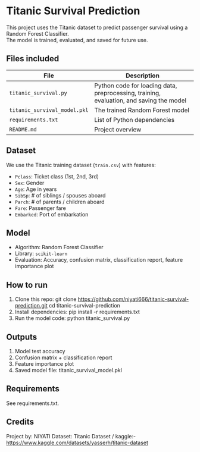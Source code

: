 # Titanic Survival Prediction

This project uses the Titanic dataset to predict passenger survival using a Random Forest Classifier.  
The model is trained, evaluated, and saved for future use.

## Files included
| File | Description |
|-------|-------------|
| `titanic_survival.py` | Python code for loading data, preprocessing, training, evaluation, and saving the model |
| `titanic_survival_model.pkl` | The trained Random Forest model |
| `requirements.txt` | List of Python dependencies |
| `README.md` | Project overview |

## Dataset
We use the Titanic training dataset (`train.csv`) with features:
- `Pclass`: Ticket class (1st, 2nd, 3rd)
- `Sex`: Gender
- `Age`: Age in years
- `SibSp`: # of siblings / spouses aboard
- `Parch`: # of parents / children aboard
- `Fare`: Passenger fare
- `Embarked`: Port of embarkation

## Model
- Algorithm: Random Forest Classifier  
- Library: `scikit-learn`
- Evaluation: Accuracy, confusion matrix, classification report, feature importance plot  

## How to run
1. Clone this repo:
git clone https://github.com/niyati666/titanic-survival-prediction.git cd titanic-survival-prediction
2. Install dependencies:
pip install -r requirements.txt
3. Run the model code:
python titanic_survival.py

## Outputs
1. Model test accuracy
2. Confusion matrix + classification report
3. Feature importance plot
4. Saved model file: titanic_survival_model.pkl

## Requirements
See requirements.txt.

## Credits
Project by: NIYATI
Dataset: Titanic Dataset / kaggle:- https://www.kaggle.com/datasets/yasserh/titanic-dataset

